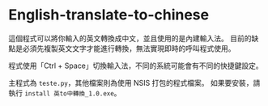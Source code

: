 # English-translate-to-chinese

這個程式可以將你輸入的英文轉換成中文，並且使用的是內建輸入法。
目前的缺點是必須先複製英文文字才能進行轉換，無法實現即時的呼叫程式使用。

程式使用「Ctrl + Space」切換輸入法，不同的系統可能會有不同的快捷鍵設定。

主程式為 `teste.py`，其他檔案則為使用 NSIS 打包的程式檔案。
如果要安裝，請執行 `install 英to中轉換_1.0.exe`。
